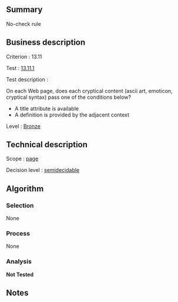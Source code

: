 ## Summary

No-check rule

## Business description

Criterion : 13.11

Test : [13.11.1](http://www.accessiweb.org/index.php/accessiweb-22-english-version.html#test-13-11-1)

Test description :

On each Web page, does each cryptical content (ascii art, emoticon,
cryptical syntax) pass one of the conditions below?

-   A title attribute is available
-   A definition is provided by the adjacent context

Level : [Bronze](/en/category/rules-design/accessiweb-11/level/bronze)

## Technical description

Scope : [page](/en/category/rules-design/accessiweb-11/scope/page)

Decision level :
[semidecidable](/en/category/rules-design/accessiweb-11/decision-level/semidecidable)

## Algorithm

### Selection

None

### Process

None

### Analysis

**Not Tested**

## Notes


